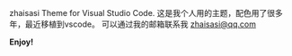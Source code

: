 zhaisasi Theme for Visual Studio Code.
这是我个人用的主题，配色用了很多年，最近移植到vscode。
可以通过我的邮箱联系我
zhaisasi@qq.com

**Enjoy!**
